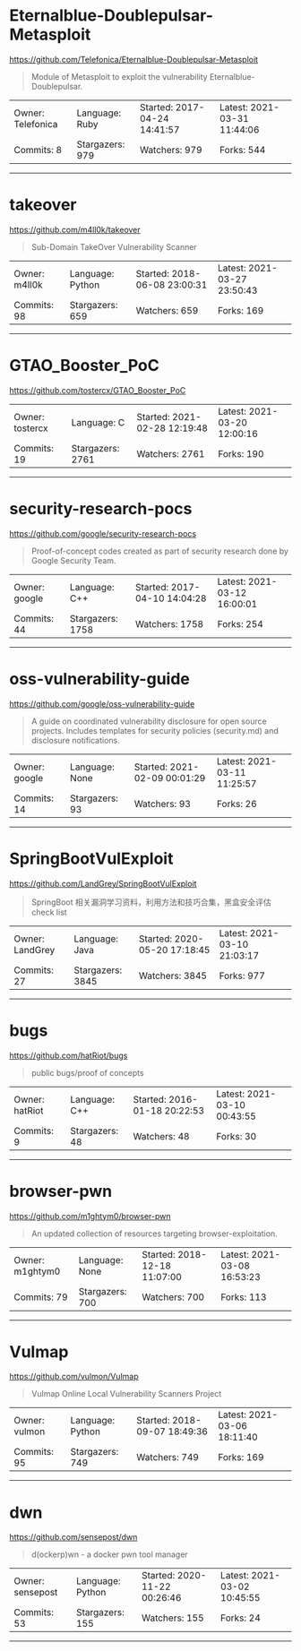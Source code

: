 # Eternalblue-Doublepulsar-Metasploit

https://github.com/Telefonica/Eternalblue-Doublepulsar-Metasploit
<blockquote>
Module of Metasploit to exploit the vulnerability Eternalblue-Doublepulsar.
</blockquote>

<table>
<tr><td>Owner: Telefonica</td>
    <td>Language: Ruby</td>
    <td>Started: 2017-04-24 14:41:57</td>
    <td>Latest: 2021-03-31 11:44:06</td></tr>
<tr><td>Commits: 8</td>
    <td>Stargazers: 979</td>
    <td>Watchers: 979</td>
    <td>Forks: 544</td></tr>
</table>

---

# takeover

https://github.com/m4ll0k/takeover
<blockquote>
Sub-Domain TakeOver Vulnerability Scanner
</blockquote>

<table>
<tr><td>Owner: m4ll0k</td>
    <td>Language: Python</td>
    <td>Started: 2018-06-08 23:00:31</td>
    <td>Latest: 2021-03-27 23:50:43</td></tr>
<tr><td>Commits: 98</td>
    <td>Stargazers: 659</td>
    <td>Watchers: 659</td>
    <td>Forks: 169</td></tr>
</table>

---

# GTAO_Booster_PoC

https://github.com/tostercx/GTAO_Booster_PoC
<blockquote>
<no description>
</blockquote>

<table>
<tr><td>Owner: tostercx</td>
    <td>Language: C</td>
    <td>Started: 2021-02-28 12:19:48</td>
    <td>Latest: 2021-03-20 12:00:16</td></tr>
<tr><td>Commits: 19</td>
    <td>Stargazers: 2761</td>
    <td>Watchers: 2761</td>
    <td>Forks: 190</td></tr>
</table>

---

# security-research-pocs

https://github.com/google/security-research-pocs
<blockquote>
Proof-of-concept codes created as part of security research done by Google Security Team.
</blockquote>

<table>
<tr><td>Owner: google</td>
    <td>Language: C++</td>
    <td>Started: 2017-04-10 14:04:28</td>
    <td>Latest: 2021-03-12 16:00:01</td></tr>
<tr><td>Commits: 44</td>
    <td>Stargazers: 1758</td>
    <td>Watchers: 1758</td>
    <td>Forks: 254</td></tr>
</table>

---

# oss-vulnerability-guide

https://github.com/google/oss-vulnerability-guide
<blockquote>
A guide on coordinated vulnerability disclosure for open source projects. Includes templates for security policies (security.md) and disclosure notifications.
</blockquote>

<table>
<tr><td>Owner: google</td>
    <td>Language: None</td>
    <td>Started: 2021-02-09 00:01:29</td>
    <td>Latest: 2021-03-11 11:25:57</td></tr>
<tr><td>Commits: 14</td>
    <td>Stargazers: 93</td>
    <td>Watchers: 93</td>
    <td>Forks: 26</td></tr>
</table>

---

# SpringBootVulExploit

https://github.com/LandGrey/SpringBootVulExploit
<blockquote>
SpringBoot 相关漏洞学习资料，利用方法和技巧合集，黑盒安全评估 check list
</blockquote>

<table>
<tr><td>Owner: LandGrey</td>
    <td>Language: Java</td>
    <td>Started: 2020-05-20 17:18:45</td>
    <td>Latest: 2021-03-10 21:03:17</td></tr>
<tr><td>Commits: 27</td>
    <td>Stargazers: 3845</td>
    <td>Watchers: 3845</td>
    <td>Forks: 977</td></tr>
</table>

---

# bugs

https://github.com/hatRiot/bugs
<blockquote>
public bugs/proof of concepts
</blockquote>

<table>
<tr><td>Owner: hatRiot</td>
    <td>Language: C++</td>
    <td>Started: 2016-01-18 20:22:53</td>
    <td>Latest: 2021-03-10 00:43:55</td></tr>
<tr><td>Commits: 9</td>
    <td>Stargazers: 48</td>
    <td>Watchers: 48</td>
    <td>Forks: 30</td></tr>
</table>

---

# browser-pwn

https://github.com/m1ghtym0/browser-pwn
<blockquote>
An updated collection of resources targeting browser-exploitation.
</blockquote>

<table>
<tr><td>Owner: m1ghtym0</td>
    <td>Language: None</td>
    <td>Started: 2018-12-18 11:07:00</td>
    <td>Latest: 2021-03-08 16:53:23</td></tr>
<tr><td>Commits: 79</td>
    <td>Stargazers: 700</td>
    <td>Watchers: 700</td>
    <td>Forks: 113</td></tr>
</table>

---

# Vulmap

https://github.com/vulmon/Vulmap
<blockquote>
Vulmap Online Local Vulnerability Scanners Project
</blockquote>

<table>
<tr><td>Owner: vulmon</td>
    <td>Language: Python</td>
    <td>Started: 2018-09-07 18:49:36</td>
    <td>Latest: 2021-03-06 18:11:40</td></tr>
<tr><td>Commits: 95</td>
    <td>Stargazers: 749</td>
    <td>Watchers: 749</td>
    <td>Forks: 169</td></tr>
</table>

---

# dwn

https://github.com/sensepost/dwn
<blockquote>
d(ockerp)wn - a docker pwn tool manager
</blockquote>

<table>
<tr><td>Owner: sensepost</td>
    <td>Language: Python</td>
    <td>Started: 2020-11-22 00:26:46</td>
    <td>Latest: 2021-03-02 10:45:55</td></tr>
<tr><td>Commits: 53</td>
    <td>Stargazers: 155</td>
    <td>Watchers: 155</td>
    <td>Forks: 24</td></tr>
</table>

---

